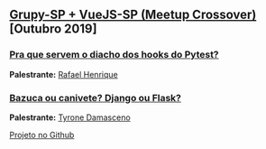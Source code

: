 ## [Grupy-SP + VueJS-SP (Meetup Crossover)][0] [Outubro 2019]

### [Pra que servem o diacho dos hooks do Pytest?][1]

**Palestrante:** [Rafael Henrique][2]

### [Bazuca ou canivete? Django ou Flask?][3]

**Palestrante:** [Tyrone Damasceno][4]

[Projeto no Github][5]



[0]: https://www.meetup.com/pt-BR/Grupy-SP/events/264981895/
[1]: https://docs.google.com/presentation/d/1oJt5Q_Uy8F2ZtMjRLV6bHXqDvnMVgC2uNe8s6gY7pwc/edit#slide=id.g61acab3f23_0_2
[2]: https://github.com/rafaelhenrique
[3]: https://slides.com/tyronedamasceno/bazuca-ou-canivete#/
[4]: https://github.com/tyronedamasceno
[5]: https://github.com/tyronedamasceno/flask-vs-django-api/blob/master/docs.md